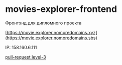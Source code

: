 # movies-explorer-frontend
Фронтэнд для дипломного проекта

[https://movie.explorer.nomoredomains.xyz](https://movie.explorer.nomoredomains.sbs)

IP: 158.160.6.111

[pull-request level-3](https://github.com/nastenkas91/movies-explorer-frontend/pull/2
)